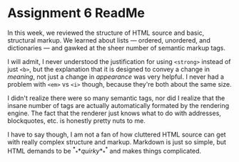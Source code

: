 # Assignment 6 ReadMe

In this week, we reviewed the structure of HTML source and basic, structural markup. We learned about lists — ordered, unordered, and dictionaries — and gawked at the sheer number of semantic markup tags. 

I will admit, I never understood the justification for using `<strong>` instead of just `<b>`, but the explanation that it is designed to convey a change in *meaning*, not just a change in *appearance* was very helpful. I never had a problem with `<em>` vs `<i>` though, because they're both about the same size. 

I didn't realize there were so many semantic tags, nor did I realize that the insane number of tags are actually automatically formated by the rendering engine. The fact that the renderer just knows what to do with addresses, blockquotes, etc. is honestly pretty nuts to me.

I have to say though, I am not a fan of how cluttered HTML source can get with really complex structure and markup. Markdown is just so simple, but HTML demands to be <sup>\*</sup><sub>\*</sub>\**quirky*\*<sub>\*</sub><sup>\*</sup> and makes things complicated.
